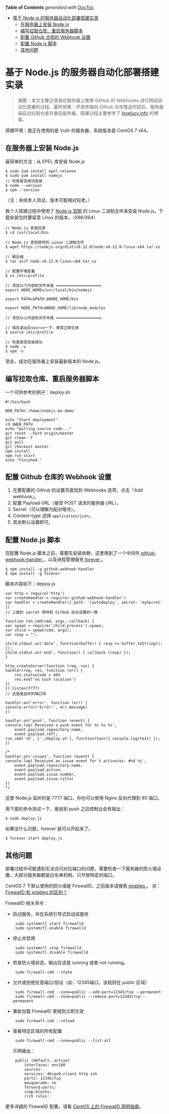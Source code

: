 <!-- START doctoc generated TOC please keep comment here to allow auto update -->
<!-- DON'T EDIT THIS SECTION, INSTEAD RE-RUN doctoc TO UPDATE -->
**Table of Contents**  *generated with [DocToc](https://github.com/thlorenz/doctoc)*

- [基于 Node.js 的服务器自动化部署搭建实录](#%E5%9F%BA%E4%BA%8E-nodejs-%E7%9A%84%E6%9C%8D%E5%8A%A1%E5%99%A8%E8%87%AA%E5%8A%A8%E5%8C%96%E9%83%A8%E7%BD%B2%E6%90%AD%E5%BB%BA%E5%AE%9E%E5%BD%95)
  - [在服务器上安装 Node.js](#%E5%9C%A8%E6%9C%8D%E5%8A%A1%E5%99%A8%E4%B8%8A%E5%AE%89%E8%A3%85-nodejs)
  - [编写拉取仓库、重启服务器脚本](#%E7%BC%96%E5%86%99%E6%8B%89%E5%8F%96%E4%BB%93%E5%BA%93%E9%87%8D%E5%90%AF%E6%9C%8D%E5%8A%A1%E5%99%A8%E8%84%9A%E6%9C%AC)
  - [配置 Github 仓库的 Webhook 设置](#%E9%85%8D%E7%BD%AE-github-%E4%BB%93%E5%BA%93%E7%9A%84-webhook-%E8%AE%BE%E7%BD%AE)
  - [配置 Node.js 脚本](#%E9%85%8D%E7%BD%AE-nodejs-%E8%84%9A%E6%9C%AC)
  - [其他问题](#%E5%85%B6%E4%BB%96%E9%97%AE%E9%A2%98)

<!-- END doctoc generated TOC please keep comment here to allow auto update -->

# 基于 Node.js 的服务器自动化部署搭建实录

> 摘要：本文主要记录我在服务器上使用 GitHub 的 Webhooks 进行网站自动化部署的过程。最终效果：开发终端向 Github 仓库推送代码后，服务器端自动拉取仓库并重启服务器。搭建过程主要参考了 [lovelucy.info](https://www.lovelucy.info/auto-deploy-website-by-webhooks-of-github-and-gitlab.html) 的博客。

搭建环境：我正在使用的是 Vultr 的服务器，系统版本是 CentOS 7 x64。

## 在服务器上安装 Node.js

最简单的方法：从 EPEL 库安装 Node.js

    $ sudo yum install epel-release
    $ sudo yum install nodejs
    // 检查是否成功安装
    $ node --version
    $ npm --version

（注：未经本人测试，版本可能相对较老。）

我个人搭建过程中使用了 [Node.js 官网](https://nodejs.org/zh-cn/download/) 的 Linux 二进制文件来安装 Node.js。下载安装包时要留意 Linux 的版本。（X86/X64）

    // Node.js 安装目录
    $ cd /usr/local/bin 

    // Node.js 官网提供的 Linux 二进制文件
    $ wget https://nodejs.org/dist/v8.12.0/node-v8.12.0-linux-x64.tar.xz

    // 解压缩
    $ tar xvJf node-v8.12.0-linux-x64.tar.xz

    // 配置环境变量
    $ vi /etc/profile

    // 添加以下内容到文件末尾 ====================
    export NODE_HOME=/usr/local/bin/nodejs

    export PATH=$PATH:$NODE_HOME/bin

    export NODE_PATH=$NODE_HOME/lib/node_modules

    // 添加以上内容到文件末尾 ====================

    // 保存退出后source一下，使其立即生效
    $ source /etc/profile 
    
    // 检查是否安装成功
    $ node -v
    $ npm -v

至此，成功在服务器上安装最新版本的 Node.js。

## 编写拉取仓库、重启服务器脚本

一个可供参考的例子：deploy.sh

    #!/bin/bash
 
    WEB_PATH='/home/nodejs-be-demo'

    echo "Start deployment"
    cd $WEB_PATH
    echo "pulling source code..."
    git reset --hard origin/master
    git clean -f
    git pull
    git checkout master
    npm install
    npm run start
    echo "Finished."

## 配置 Github 仓库的 Webhook 设置

1. 在要配置的 Github 的设置页面找到 Webhooks 选项，点击「Add webhook」。
2. 配置 Payload URL（接受 POST 请求的服务器 URL）。
3. Secret（可以理解为配对暗号）。
4. Content-type 选择 `application/json`。
5. 其余默认设置即可。

## 配置 Node.js 脚本

在配置 Node.js 脚本之前，需要先安装依赖，这里用到了一个中间件[ github-webhook-handler ](https://github.com/rvagg/github-webhook-handler)，以及进程管理服务[ forever ](https://github.com/foreverjs/forever)。

    $ npm install -g github-webhook-handler
    $ npm install -g forever

脚本内容如下：deploy.js

    var http = require('http')
    var createHandler = require('github-webhook-handler')
    var handler = createHandler({ path: '/autodeploy', secret: 'mySecret' }) 
    // 上面的 secret 保持和 GitHub 后台设置的一致
    
    function run_cmd(cmd, args, callback) {
    var spawn = require('child_process').spawn;
    var child = spawn(cmd, args);
    var resp = "";
    
    child.stdout.on('data', function(buffer) { resp += buffer.toString(); });
    child.stdout.on('end', function() { callback (resp) });
    }
    
    http.createServer(function (req, res) {
    handler(req, res, function (err) {
        res.statusCode = 404
        res.end('no such location')
    })
    }).listen(7777)
    // 这里是监听的端口号

    handler.on('error', function (err) {
    console.error('Error:', err.message)
    })
    
    handler.on('push', function (event) {
    console.log('Received a push event for %s to %s',
        event.payload.repository.name,
        event.payload.ref);
    run_cmd('sh', ['./deploy.sh'], function(text){ console.log(text) });
    })
    
    /*
    handler.on('issues', function (event) {
    console.log('Received an issue event for % action=%s: #%d %s',
        event.payload.repository.name,
        event.payload.action,
        event.payload.issue.number,
        event.payload.issue.title)
    })
    */

这里 Node.js 监听的是 7777 端口，你也可以使用 Nginx 反向代理到 80 端口。

用下面的命令测试一下，接收到 push 之后控制台会有输出：

    $ node deploy.js

如果没什么问题，forever 就可以开起来了。

    $ forever start deploy.js

## 其他问题

部署过程中可能遇到无法访问对应端口的问题，需要检查一下服务器的防火墙设置。大部分服务器都是白名单机制，只开放特定的端口。

CentOS 7 下默认使用的防火墙是 FirewallD，之前版本请搜索[ iptables ](https://www.google.com/search?rlz=1C1SQJL_zh-CNJP783JP783&ei=9Ju3W5jhKsa28QXfmJjoDw&q=iptables&oq=iptables&gs_l=psy-ab.3..35i39k1l2j0i67k1l6j0l2.40278.41079.0.41520.8.7.0.0.0.0.229.754.0j3j1.4.0....0...1.1j4.64.psy-ab..4.4.754....0.5yd0BKPQ-nc)。
另：[FirewallD 和 iptables 的区别？](https://linux.cn/article-8098-1.html)

FirewallD 相关命令：

 - 启动服务，并在系统引导式启动该服务

        sudo systemctl start firewalld
        sudo systemctl enable firewalld
 - 停止并禁用

        sudo systemctl stop firewalld
        sudo systemctl disable firewalld

 - 检查防火墙状态。输出应该是 running 或者 not running。

        sudo firewall-cmd --state
    
 - 允许或拒绝任意端口/协议（如：12345端口，该规则在 public 区域）

        sudo firewall-cmd --zone=public --add-port=12345/tcp --permanent
        sudo firewall-cmd --zone=public --remove-port=12345/tcp --permanent

 - 重新加载 FirewallD 使规则立即生效

        sudo firewall-cmd --reload

 - 查看特定区域的所有配置

        sudo firewall-cmd --zone=public --list-all
    
    示例输出：

        public (default, active)
            interfaces: ens160
            sources:
            services: dhcpv6-client http ssh
            ports: 12345/tcp
            masquerade: no
            forward-ports:
            icmp-blocks:
            rich rules:

更多详细的 FirewallD 配置，请看 [CentOS 上的 FirewallD 简明指南](https://linux.cn/article-8098-1.html)。